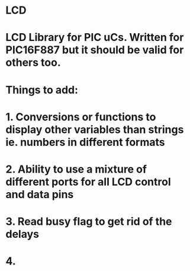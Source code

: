 # LCD
# LCD Library for PIC uCs. Written for PIC16F887 but it should be valid for others too.
# 
# Things to add:
# 1. Conversions or functions to display other variables than strings ie. numbers in different formats
# 2. Ability to use a mixture of different ports for all LCD control and data pins
# 3. Read busy flag to get rid of the delays
# 4. 
